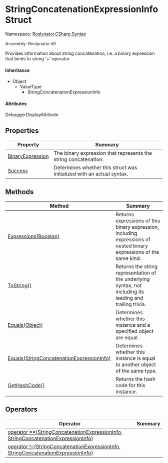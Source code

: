 # StringConcatenationExpressionInfo Struct

Namespace: [Roslynator.CSharp.Syntax](../README.md)

Assembly: Roslynator\.dll


Provides information about string concatenation, i\.e\. a binary expression that binds to string '\+' operator\.

#### Inheritance

* Object
  * ValueType
    * StringConcatenationExpressionInfo

#### Attributes

DebuggerDisplayAttribute

## Properties

| Property| Summary|
| --- | --- |
| [BinaryExpression](BinaryExpression/README.md) | The binary expression that represents the string concatenation\. |
| [Success](Success/README.md) | Determines whether this struct was initialized with an actual syntax\. |

## Methods

| Method| Summary|
| --- | --- |
| [Expressions(Boolean)](Expressions/README.md) | Returns expressions of this binary expression, including expressions of nested binary expressions of the same kind\. |
| [ToString()](ToString/README.md) | Returns the string representation of the underlying syntax, not including its leading and trailing trivia\. |
| [Equals(Object)](Equals/README.md) | Determines whether this instance and a specified object are equal\. |
| [Equals(StringConcatenationExpressionInfo)](Equals/README.md) | Determines whether this instance is equal to another object of the same type\. |
| [GetHashCode()](GetHashCode/README.md) | Returns the hash code for this instance\. |

## Operators

| Operator| Summary|
| --- | --- |
| [operator ==(StringConcatenationExpressionInfo, StringConcatenationExpressionInfo)](op_Equality/README.md) | |
| [operator !=(StringConcatenationExpressionInfo, StringConcatenationExpressionInfo)](op_Inequality/README.md) | |

